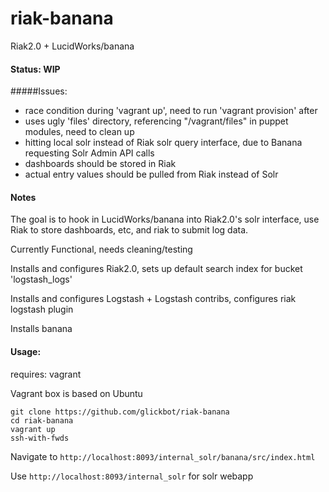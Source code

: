 riak-banana
===========

Riak2.0 + LucidWorks/banana

#### Status: WIP

#####Issues:
- race condition during 'vagrant up', need to run 'vagrant provision' after
- uses ugly 'files' directory, referencing "/vagrant/files" in puppet modules, need to clean up
- hitting local solr instead of Riak solr query interface, due to Banana requesting Solr Admin API calls
- dashboards should be stored in Riak
- actual entry values should be pulled from Riak instead of Solr

#### Notes
The goal is to hook in LucidWorks/banana into Riak2.0's solr interface, use Riak to store dashboards, etc, and riak to submit log data.

Currently Functional, needs cleaning/testing

Installs and configures Riak2.0, sets up default search index for bucket 'logstash_logs'

Installs and configures Logstash + Logstash contribs, configures riak logstash plugin

Installs banana

#### Usage:

requires: vagrant

Vagrant box is based on Ubuntu

```
git clone https://github.com/glickbot/riak-banana
cd riak-banana
vagrant up
ssh-with-fwds
```

Navigate to ```http://localhost:8093/internal_solr/banana/src/index.html```

Use ```http://localhost:8093/internal_solr``` for solr webapp
